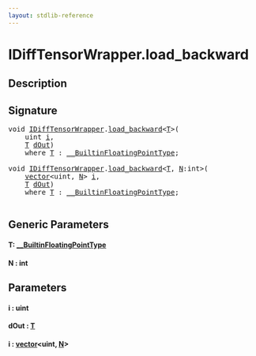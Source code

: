 ```yaml
---
layout: stdlib-reference
---
```


# IDiffTensorWrapper\.load\_backward

## Description





## Signature 

<pre>
<span class="code_keyword">void</span> <a href="../index.html" class="code_type">IDiffTensorWrapper</a>.<a href=".html">load_backward</a>&lt;<a href=".html#typeparam-T" class="code_type">T</a>&gt;(
    <span class="code_keyword">uint</span> <a href=".html#decl-i" class="code_param">i</a>,
    <a href=".html#typeparam-T" class="code_type">T</a> <a href=".html#decl-dOut" class="code_param">dOut</a>)
    <span class='code_keyword'>where</span> <a href=".html#typeparam-T" class="code_type">T</a> : <a href="../../0_builtinfloatingpointtype-029hm/index.html" class="code_type">__BuiltinFloatingPointType</a>;

<span class="code_keyword">void</span> <a href="../index.html" class="code_type">IDiffTensorWrapper</a>.<a href=".html">load_backward</a>&lt;<a href=".html#typeparam-T" class="code_type">T</a>, <a href=".html#decl-N" class="code_var">N</a>:<span class="code_keyword">int</span>&gt;(
    <a href="../../../types/vector/index.html" class="code_type">vector</a>&lt;<span class="code_keyword">uint</span>, <a href=".html#decl-N" class="code_var">N</a>&gt; <a href=".html#decl-i" class="code_param">i</a>,
    <a href=".html#typeparam-T" class="code_type">T</a> <a href=".html#decl-dOut" class="code_param">dOut</a>)
    <span class='code_keyword'>where</span> <a href=".html#typeparam-T" class="code_type">T</a> : <a href="../../0_builtinfloatingpointtype-029hm/index.html" class="code_type">__BuiltinFloatingPointType</a>;

</pre>

## Generic Parameters

####  <a id="typeparam-T"></a>T: [\_\_BuiltinFloatingPointType](../../0_builtinfloatingpointtype-029hm/index.html)
####  <a id="decl-N"></a>N  : int

## Parameters

####  <a id="decl-i"></a>i  : uint
####  <a id="decl-dOut"></a>dOut  : [T](.html#typeparam-T)
####  <a id="decl-i"></a>i  : [vector](../../../types/vector/index.html)\<uint, [N](../../../types/vector/index.html#decl-N)\>

